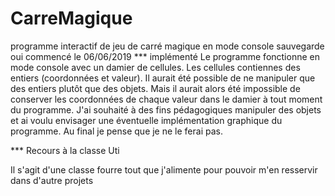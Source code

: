 # CarreMagique
programme interactif de jeu de carré magique en mode console
sauvegarde oui
commencé le 06/06/2019
*** implémenté
Le programme fonctionne en mode console avec un damier de cellules.
Les cellules contiennes des entiers (coordonnées et valeur).
Il aurait été possible de ne manipuler que des entiers plutôt que des 
objets. Mais il aurait alors été impossible de conserver les coordonnées 
de chaque valeur dans le damier à tout moment du programme.
J'ai souhaité à  des fins pédagogiques manipuler des objets et ai voulu 
envisager une éventuelle implémentation graphique du programme.
Au final je pense que je ne le ferai pas.


*** Recours à la classe Uti

Il s'agit d'une classe fourre tout que j'alimente pour pouvoir m'en 
resservir dans d'autre projets
